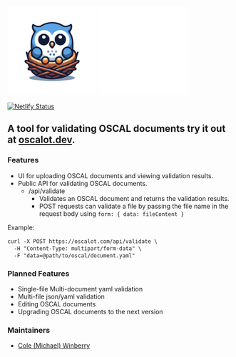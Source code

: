<div>
  <img src="./public/oscalot.svg" alt="OSCALot Logo" width="200" height="200"/>
  <img src="./public/oscalot_name.svg" alt="OSCALot Logo" width="200" height="200"/>
</div>

[![Netlify Status](https://api.netlify.com/api/v1/badges/1a93af9c-1154-4cd1-b165-71c3742747ed/deploy-status)](https://app.netlify.com/sites/oscalot/deploys)

## A tool for validating OSCAL documents try it out at [oscalot.dev](https://oscalot.dev).


### Features
 - UI for uploading OSCAL documents and viewing validation results.
 - Public API for validating OSCAL documents.
   - /api/validate
     - Validates an OSCAL document and returns the validation results.
     - POST requests can validate a file by passing the file name in the request body using `form: { data: fileContent }`

Example:
```
curl -X POST https://oscalot.com/api/validate \
  -H "Content-Type: multipart/form-data" \
  -F "data=@path/to/oscal/document.yaml"
```

### Planned Features
- Single-file Multi-document yaml validation
- Multi-file json/yaml validation
- Editing OSCAL documents
- Upgrading OSCAL documents to the next version

 
 ### Maintainers
 - [Cole (Michael) Winberry](https://github.com/mike-winberry)